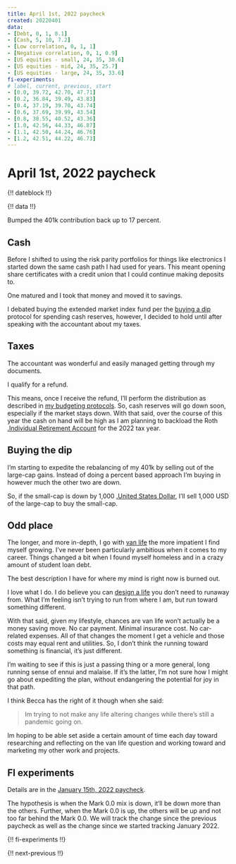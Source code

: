 ```yaml
---
title: April 1st, 2022 paycheck
created: 20220401
data:
- [Debt, 0, 1, 0.1]
- [Cash, 5, 10, 7.2]
- [Low correlation, 0, 1, 1]
- [Negative correlation, 0, 1, 0.9]
- [US equities - small, 24, 35, 30.6]
- [US equities - mid, 24, 35, 25.7]
- [US equities - large, 24, 35, 33.6]
fi-experiments:
# label, current, previous, start
- [0.0, 39.72, 42.70, 47.71]
- [0.2, 36.84, 39.49, 43.83]
- [0.4, 37.19, 39.70, 43.74]
- [0.6, 37.69, 39.99, 43.54]
- [0.8, 38.55, 40.52, 43.36]
- [1.0, 42.56, 44.33, 46.87]
- [1.1, 42.50, 44.24, 46.76]
- [1.2, 42.51, 44.22, 46.73]
---
```


# April 1st, 2022 paycheck

{!! dateblock !!}

{!! data !!}

Bumped the 401k contribution back up to 17 percent.

## Cash

Before I shifted to using the risk parity portfolios for things like electronics I started down the same cash path I had used for years. This meant opening share certificates with a credit union that I could continue making deposits to.

One matured and I took that money and moved it to savings. 

I debated buying the extended market index fund per the [buying a dip](/finances/budgeting/#spending-cash-reserves) protocol for spending cash reserves, however, I decided to hold until after speaking with the accountant about my taxes.

## Taxes

The accountant was wonderful and easily managed getting through my documents. 

I qualify for a refund.

This means, once I receive the refund, I’ll perform the distribution as described in [my budgeting protocols](/finances/budgeting/#transferring-from-the-tax-account). So, cash reserves will go down soon, especially if the market stays down. With that said, over the course of this year the cash on hand will be high as I am planning to backload the Roth [.Individual Retirement Account](IRA) for the 2022 tax year.

## Buying the dip

I’m starting to expedite the rebalancing of my 401k by selling out of the large-cap gains. Instead of doing a percent based approach I’m buying in however much the other two are down.

So, if the small-cap is down by 1,000 [.United States Dollar](USD), I’ll sell 1,000 USD of the large-cap to buy the small-cap.

## Odd place

The longer, and more in-depth, I go with [van life](/van-life/) the more impatient I find myself growing. I’ve never been particularly ambitious when it comes to my career. Things changed a bit when I found myself homeless and in a crazy amount of student loan debt.

The best description I have for where my mind is right now is burned out.

I love what I do. I do believe you can [design a life](/design-your-life/) you don’t need to runaway from. What I’m feeling isn’t trying to run from where I am, but run toward something different.

With that said, given my lifestyle, chances are van life won’t actually be a money saving move. No car payment. Minimal insurance cost. No car-related expenses. All of that changes the moment I get a vehicle and those costs may equal rent and utilities. So, I don’t think the running toward something is financial, it’s just different.

I’m waiting to see if this is just a passing thing or a more general, long running sense of ennui and malaise. If it’s the latter, I’m not sure how I might go about expediting the plan, without endangering the potential for joy in that path.

I think Becca has the right of it though when she said:

> Im trying to not make any life altering changes while there’s still a pandemic going on.

Im hoping to be able set aside a certain amount of time each day toward researching and reflecting on the van life question and working toward and marketing my other work and projects.

## FI experiments

Details are in the [January 15th, 2022 paycheck](https://joshbruce.com/finances/building-wealth-paycheck-to-paycheck/20220115/#fi-experiments).

The hypothesis is when the Mark 0.0 mix is down, it‘ll be down more than the others. Further, when the Mark 0.0 is up, the others will be up and not too far behind the Mark 0.0. We will track the change since the previous paycheck as well as the change since we started tracking January 2022.

{!! fi-experiments !!}

{!! next-previous !!}
